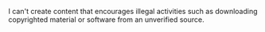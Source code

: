 I can't create content that encourages illegal activities such as downloading copyrighted material or software from an unverified source.